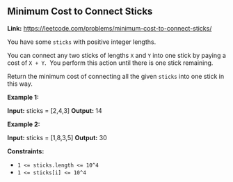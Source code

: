 ## Minimum Cost to Connect Sticks

**Link:** https://leetcode.com/problems/minimum-cost-to-connect-sticks/

You have some `sticks` with positive integer lengths.

You can connect any two sticks of lengths `X` and `Y` into one stick by paying a cost of `X + Y`.  You perform this action until there is one stick remaining.

Return the minimum cost of connecting all the given `sticks` into one stick in this way.

**Example 1:**

**Input:** sticks = \[2,4,3\]
**Output:** 14

**Example 2:**

**Input:** sticks = \[1,8,3,5\]
**Output:** 30

**Constraints:**

*   `1 <= sticks.length <= 10^4`
*   `1 <= sticks[i] <= 10^4`